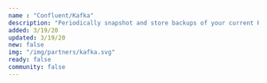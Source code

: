 ```yaml
---
name : "Confluent/Kafka"
description: "Periodically snapshot and store backups of your current Kafka instance"
added: 3/19/20
updated: 3/19/20
new: false
img: "/img/partners/kafka.svg"
ready: false
community: false
---
```

